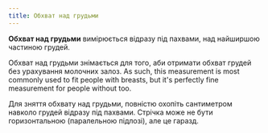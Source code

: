 ```yaml
---
title: Обхват над грудьми
---
```


**Обхват над грудьми** вимірюється відразу під пахвами, над найширшою частиною грудей.

Обхват над грудьми знімається для того, аби отримати обхват грудей без урахування молочних залоз. As such, this measurement is most commonly used to fit people with breasts, but it's perfectly fine measurement for people without too.

Для зняття обхвату над грудьми, повністю охопіть сантиметром навколо грудей відразу під пахвами. Стрічка може не бути горизонтальною (паралельною підлозі), але це гаразд.
